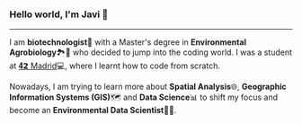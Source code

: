 ### Hello world, I'm Javi 👋
------------------------------------------------------------

I am **biotechnologist**🔬 with a Master's degree in **Environmental Agrobiology**🏞️🍁 who decided to jump into the coding world. I was a student at [𝟒𝟮 Madrid](https://www.42madrid.com/en/)💻, where I learnt how to code from scratch.

Nowadays, I am trying to learn more about **Spatial Analysis**🌐, **Geographic Information Systems (GIS)**🗺️ and **Data Science**📊 to shift my focus and become an **Environmental Data Scientist**🌲🌸.

